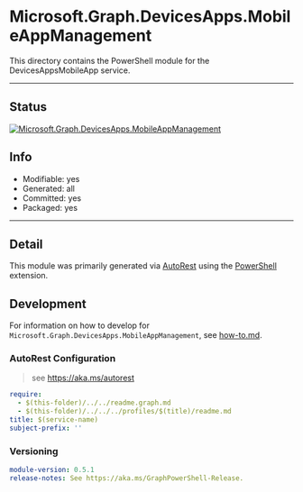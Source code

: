 <!-- region Generated -->
# Microsoft.Graph.DevicesApps.MobileAppManagement
This directory contains the PowerShell module for the DevicesAppsMobileApp service.

---
## Status
[![Microsoft.Graph.DevicesApps.MobileAppManagement](https://img.shields.io/powershellgallery/v/Microsoft.Graph.DevicesApps.MobileAppManagement.svg?style=flat-square&label=Microsoft.Graph.DevicesApps.MobileAppManagement "Microsoft.Graph.DevicesApps.MobileAppManagement")](https://www.powershellgallery.com/packages/Microsoft.Graph.DevicesApps.MobileAppManagement/)

## Info
- Modifiable: yes
- Generated: all
- Committed: yes
- Packaged: yes

---
## Detail
This module was primarily generated via [AutoRest](https://github.com/Azure/autorest) using the [PowerShell](https://github.com/Azure/autorest.powershell) extension.

## Development
For information on how to develop for `Microsoft.Graph.DevicesApps.MobileAppManagement`, see [how-to.md](how-to.md).
<!-- endregion -->

### AutoRest Configuration

> see https://aka.ms/autorest

``` yaml
require:
  - $(this-folder)/../../readme.graph.md
  - $(this-folder)/../../../profiles/$(title)/readme.md
title: $(service-name)
subject-prefix: ''

```
### Versioning

``` yaml
module-version: 0.5.1
release-notes: See https://aka.ms/GraphPowerShell-Release.
```
